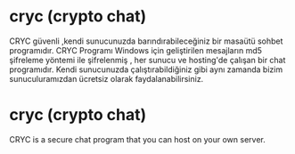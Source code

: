 # cryc (crypto chat)
CRYC güvenli ,kendi sunucunuzda barındırabileceğiniz bir masaütü sohbet programıdır.
CRYC Programı Windows için geliştirilen mesajların md5 şifreleme yöntemi ile şifrelenmiş , her sunucu ve hosting'de çalışan bir chat programıdır.
Kendi sunucunuzda çalıştırabildiğiniz gibi aynı zamanda bizim sunuculuramızdan
ücretsiz olarak faydalanabilirsiniz.



# cryc (crypto chat)
CRYC is a secure chat program that you can host on your own server.
